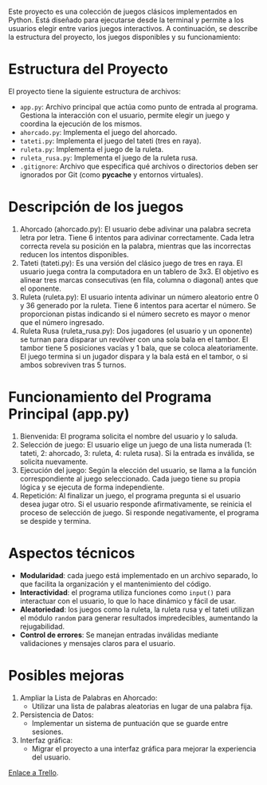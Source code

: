 Este proyecto es una colección de juegos clásicos implementados en Python. Está diseñado para ejecutarse desde la terminal y permite a los usuarios elegir entre varios juegos interactivos. A continuación, se describe la estructura del proyecto, los juegos disponibles y su funcionamiento:

# Estructura del Proyecto
El proyecto tiene la siguiente estructura de archivos:

- `app.py`: Archivo principal que actúa como punto de entrada al programa. Gestiona la interacción con el usuario, permite elegir un juego y coordina la ejecución de los mismos.
- `ahorcado.py`: Implementa el juego del ahorcado.
- `tateti.py`: Implementa el juego del tateti (tres en raya).
- `ruleta.py`: Implementa el juego de la ruleta.
- `ruleta_rusa.py`: Implementa el juego de la ruleta rusa.
- `.gitignore`: Archivo que especifica qué archivos o directorios deben ser ignorados por Git (como __pycache__ y entornos virtuales).

# Descripción de los juegos

1. Ahorcado (ahorcado.py):
El usuario debe adivinar una palabra secreta letra por letra.
Tiene 6 intentos para adivinar correctamente.
Cada letra correcta revela su posición en la palabra, mientras que las incorrectas reducen los intentos disponibles.
2. Tateti (tateti.py):
Es una versión del clásico juego de tres en raya.
El usuario juega contra la computadora en un tablero de 3x3.
El objetivo es alinear tres marcas consecutivas (en fila, columna o diagonal) antes que el oponente.
3. Ruleta (ruleta.py):
El usuario intenta adivinar un número aleatorio entre 0 y 36 generado por la ruleta.
Tiene 6 intentos para acertar el número.
Se proporcionan pistas indicando si el número secreto es mayor o menor que el número ingresado.
4. Ruleta Rusa (ruleta_rusa.py):
Dos jugadores (el usuario y un oponente) se turnan para disparar un revólver con una sola bala en el tambor.
El tambor tiene 5 posiciones vacías y 1 bala, que se coloca aleatoriamente.
El juego termina si un jugador dispara y la bala está en el tambor, o si ambos sobreviven tras 5 turnos.

# Funcionamiento del Programa Principal (app.py)
1. Bienvenida:
El programa solicita el nombre del usuario y lo saluda.
2. Selección de juego:
El usuario elige un juego de una lista numerada (1: tateti, 2: ahorcado, 3: ruleta, 4: ruleta rusa).
Si la entrada es inválida, se solicita nuevamente.
3. Ejecución del juego:
Según la elección del usuario, se llama a la función correspondiente al juego seleccionado.
Cada juego tiene su propia lógica y se ejecuta de forma independiente.
4. Repetición:
Al finalizar un juego, el programa pregunta si el usuario desea jugar otro.
Si el usuario responde afirmativamente, se reinicia el proceso de selección de juego.
Si responde negativamente, el programa se despide y termina.

# Aspectos técnicos
- **Modularidad**: cada juego está implementado en un archivo separado, lo que facilita la organización y el mantenimiento del código.
- **Interactividad**: el programa utiliza funciones como `input()` para interactuar con el usuario, lo que lo hace dinámico y fácil de usar.
- **Aleatoriedad**: los juegos como la ruleta, la ruleta rusa y el tateti utilizan el módulo `random` para generar resultados impredecibles, aumentando la rejugabilidad.
- **Control de errores**: Se manejan entradas inválidas mediante validaciones y mensajes claros para el usuario.

# Posibles mejoras
1. Ampliar la Lista de Palabras en Ahorcado:
     - Utilizar una lista de palabras aleatorias en lugar de una palabra fija.
2. Persistencia de Datos:
   - Implementar un sistema de puntuación que se guarde entre sesiones.
3. Interfaz gráfica:
   - Migrar el proyecto a una interfaz gráfica para mejorar la experiencia del usuario.

[Enlace a Trello](https://trello.com/b/BVjVCjS2/juegos-python).